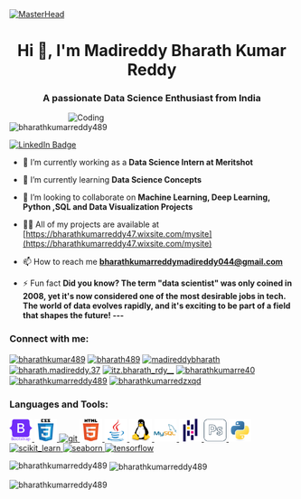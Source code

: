<a href="https://bharathkumarreddy489.github.io/">
    <img src="https://images.unsplash.com/photo-1666875753105-c63a6f3bdc86?q=80&w=2073&auto=format&fit=crop&ixlib=rb-4.0.3&ixid=M3wxMjA3fDB8MHxwaG90by1wYWdlfHx8fGVufDB8fHx8fA%3D%3D" alt="MasterHead" width="1000" height="350">
</a>

<h1 align="center">Hi 👋, I'm Madireddy Bharath Kumar Reddy</h1>
<h3 align="center">A passionate Data Science Enthusiast from India</h3>
<img align="right" alt="Coding" width="400" src="https://i.pinimg.com/originals/77/29/f4/7729f4ebf5dd3d6754dee0ed5837ef77.gif">

<p align="left"> <img src="https://komarev.com/ghpvc/?username=bharathkumarreddy489&label=Profile%20views&color=0e75b6&style=flat" alt="bharathkumarreddy489" /> </p>

<p align="left">
  <a href="https://www.linkedin.com/in/bharath489" target="blank">
    <img src="https://img.shields.io/badge/LinkedIn-Profile-blue?logo=linkedin&style=for-the-badge" alt="LinkedIn Badge" />
  </a>
</p>

- 🔭 I’m currently working as a **Data Science Intern at Meritshot**

- 🌱 I’m currently learning **Data Science Concepts**

- 👯 I’m looking to collaborate on **Machine Learning, Deep Learning, Python ,SQL and Data Visualization Projects**

- 👨‍💻 All of my projects are available at [https://bharathkumarreddy47.wixsite.com/mysite](https://bharathkumarreddy47.wixsite.com/mysite)

- 📫 How to reach me **bharathkumarreddymadireddy044@gmail.com**

- ⚡ Fun fact **Did you know? The term "data scientist" was only coined in 2008, yet it's now considered one of the most desirable jobs in tech. The world of data evolves rapidly, and it's exciting to be part of a field that shapes the future! ---**

<h3 align="left">Connect with me:</h3>
<p align="left">
<a href="https://twitter.com/bharathkumar489" target="blank"><img align="center" src="https://raw.githubusercontent.com/rahuldkjain/github-profile-readme-generator/master/src/images/icons/Social/twitter.svg" alt="bharathkumar489" height="30" width="40" /></a>
<a href="https://linkedin.com/in/bharath489" target="blank"><img align="center" src="https://raw.githubusercontent.com/rahuldkjain/github-profile-readme-generator/master/src/images/icons/Social/linked-in-alt.svg" alt="bharath489" height="30" width="40" /></a>
<a href="https://kaggle.com/madireddybharath" target="blank"><img align="center" src="https://raw.githubusercontent.com/rahuldkjain/github-profile-readme-generator/master/src/images/icons/Social/kaggle.svg" alt="madireddybharath" height="30" width="40" /></a>
<a href="https://fb.com/bharath.madireddy.37" target="blank"><img align="center" src="https://raw.githubusercontent.com/rahuldkjain/github-profile-readme-generator/master/src/images/icons/Social/facebook.svg" alt="bharath.madireddy.37" height="30" width="40" /></a>
<a href="https://instagram.com/itz.bharath_rdy__" target="blank"><img align="center" src="https://raw.githubusercontent.com/rahuldkjain/github-profile-readme-generator/master/src/images/icons/Social/instagram.svg" alt="itz.bharath_rdy__" height="30" width="40" /></a>
<a href="https://www.hackerrank.com/bharathkumarre40" target="blank"><img align="center" src="https://raw.githubusercontent.com/rahuldkjain/github-profile-readme-generator/master/src/images/icons/Social/hackerrank.svg" alt="bharathkumarre40" height="30" width="40" /></a>
<a href="https://www.leetcode.com/bharathkumarreddy489" target="blank"><img align="center" src="https://raw.githubusercontent.com/rahuldkjain/github-profile-readme-generator/master/src/images/icons/Social/leet-code.svg" alt="bharathkumarreddy489" height="30" width="40" /></a>
<a href="https://auth.geeksforgeeks.org/user/bharathkumarredzxqd" target="blank"><img align="center" src="https://raw.githubusercontent.com/rahuldkjain/github-profile-readme-generator/master/src/images/icons/Social/geeks-for-geeks.svg" alt="bharathkumarredzxqd" height="30" width="40" /></a>
</p>

<h3 align="left">Languages and Tools:</h3>
<p align="left"> <a href="https://getbootstrap.com" target="_blank" rel="noreferrer"> <img src="https://raw.githubusercontent.com/devicons/devicon/master/icons/bootstrap/bootstrap-plain-wordmark.svg" alt="bootstrap" width="40" height="40"/> </a> <a href="https://www.w3schools.com/css/" target="_blank" rel="noreferrer"> <img src="https://raw.githubusercontent.com/devicons/devicon/master/icons/css3/css3-original-wordmark.svg" alt="css3" width="40" height="40"/> </a> <a href="https://git-scm.com/" target="_blank" rel="noreferrer"> <img src="https://www.vectorlogo.zone/logos/git-scm/git-scm-icon.svg" alt="git" width="40" height="40"/> </a> <a href="https://www.w3.org/html/" target="_blank" rel="noreferrer"> <img src="https://raw.githubusercontent.com/devicons/devicon/master/icons/html5/html5-original-wordmark.svg" alt="html5" width="40" height="40"/> </a> <a href="https://www.java.com" target="_blank" rel="noreferrer"> <img src="https://raw.githubusercontent.com/devicons/devicon/master/icons/java/java-original.svg" alt="java" width="40" height="40"/> </a> <a href="https://www.linux.org/" target="_blank" rel="noreferrer"> <img src="https://raw.githubusercontent.com/devicons/devicon/master/icons/linux/linux-original.svg" alt="linux" width="40" height="40"/> </a> <a href="https://www.mysql.com/" target="_blank" rel="noreferrer"> <img src="https://raw.githubusercontent.com/devicons/devicon/master/icons/mysql/mysql-original-wordmark.svg" alt="mysql" width="40" height="40"/> </a> <a href="https://pandas.pydata.org/" target="_blank" rel="noreferrer"> <img src="https://raw.githubusercontent.com/devicons/devicon/2ae2a900d2f041da66e950e4d48052658d850630/icons/pandas/pandas-original.svg" alt="pandas" width="40" height="40"/> </a> <a href="https://www.photoshop.com/en" target="_blank" rel="noreferrer"> <img src="https://raw.githubusercontent.com/devicons/devicon/master/icons/photoshop/photoshop-line.svg" alt="photoshop" width="40" height="40"/> </a> <a href="https://www.python.org" target="_blank" rel="noreferrer"> <img src="https://raw.githubusercontent.com/devicons/devicon/master/icons/python/python-original.svg" alt="python" width="40" height="40"/> </a> <a href="https://scikit-learn.org/" target="_blank" rel="noreferrer"> <img src="https://upload.wikimedia.org/wikipedia/commons/0/05/Scikit_learn_logo_small.svg" alt="scikit_learn" width="40" height="40"/> </a> <a href="https://seaborn.pydata.org/" target="_blank" rel="noreferrer"> <img src="https://seaborn.pydata.org/_images/logo-mark-lightbg.svg" alt="seaborn" width="40" height="40"/> </a> <a href="https://www.tensorflow.org" target="_blank" rel="noreferrer"> <img src="https://www.vectorlogo.zone/logos/tensorflow/tensorflow-icon.svg" alt="tensorflow" width="40" height="40"/> </a> </p>

<p><img align="left" src="https://github-readme-stats.vercel.app/api/top-langs?username=bharathkumarreddy489&show_icons=true&locale=en&layout=compact" alt="bharathkumarreddy489" /></p>

<p>&nbsp;<img align="center" src="https://github-readme-stats.vercel.app/api?username=bharathkumarreddy489&show_icons=true&locale=en" alt="bharathkumarreddy489" /></p>

<p><img align="center" src="https://github-readme-streak-stats.herokuapp.com/?user=bharathkumarreddy489&" alt="bharathkumarreddy489" /></p>
